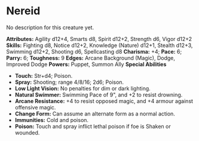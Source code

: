 # Nereid

No description for this creature yet.

**Attributes:** Agility d12+4, Smarts d8, Spirit d12+2, Strength d6,
Vigor d12+2
**Skills:** Fighting d8, Notice d12+2, Knowledge (Nature) d12+1, Stealth
d12+3, Swimming d12+2, Shooting d6, Spellcasting d8
**Charisma:** +4; **Pace:** 6; **Parry:** 6; **Toughness:** 9
**Edges:** Arcane Background (Magic), Dodge, Improved Dodge
**Powers:** Puppet, Summon Ally
**Special Abilities**

- **Touch:** Str+d4; Poison.
- **Spray:** Shooting; range 4/8/16; 2d6; Poison.
- **Low Light Vision:** No penalties for dim or dark lighting.
- **Natural Swimmer:** Swimming Pace of 9", and +2 to resist drowning.
- **Arcane Resistance:** +4 to resist opposed magic, and +4 armour
against offensive magic.
- **Change Form:** Can assume an alternate form as a normal action.
- **Immunities:** Cold and poison.
- **Poison:** Touch and spray inflict lethal poison if foe is Shaken or
wounded.
